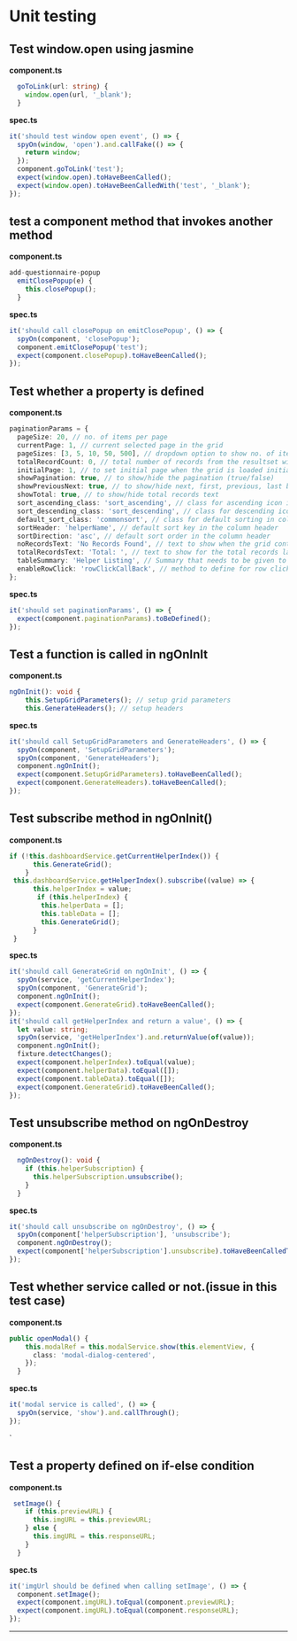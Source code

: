 # Unit testing

## Test window.open using jasmine

**component.ts**

```ts
  goToLink(url: string) {
    window.open(url, '_blank');
  }
```

**spec.ts**

```ts
it('should test window open event', () => {
  spyOn(window, 'open').and.callFake(() => {
    return window;
  });
  component.goToLink('test');
  expect(window.open).toHaveBeenCalled();
  expect(window.open).toHaveBeenCalledWith('test', '_blank');
});
```

## test a component method that invokes another method

**component.ts**

```ts
add-questionnaire-popup
  emitClosePopup(e) {
    this.closePopup();
  }
```

**spec.ts**

```ts
it('should call closePopup on emitClosePopup', () => {
  spyOn(component, 'closePopup');
  component.emitClosePopup('test');
  expect(component.closePopup).toHaveBeenCalled();
});
```

## Test whether a property is defined

**component.ts**

```ts
paginationParams = {
  pageSize: 20, // no. of items per page
  currentPage: 1, // current selected page in the grid
  pageSizes: [3, 5, 10, 50, 500], // dropdown option to show no. of items per page
  totalRecordCount: 0, // total number of records from the resultset without pagination
  initialPage: 1, // to set initial page when the grid is loaded initially
  showPagination: true, // to show/hide the pagination (true/false)
  showPreviousNext: true, // to show/hide next, first, previous, last buttons
  showTotal: true, // to show/hide total records text
  sort_ascending_class: 'sort_ascending', // class for ascending icon in column header
  sort_descending_class: 'sort_descending', // class for descending icon in column header
  default_sort_class: 'commonsort', // class for default sorting in column header
  sortHeader: 'helperName', // default sort key in the column header
  sortDirection: 'asc', // default sort order in the column header
  noRecordsText: 'No Records Found', // text to show when the grid contains no result
  totalRecordsText: 'Total: ', // text to show for the total records label
  tableSummary: 'Helper Listing', // Summary that needs to be given to table
  enableRowClick: 'rowClickCallBack', // method to define for row click
};
```

**spec.ts**

```ts
it('should set paginationParams', () => {
  expect(component.paginationParams).toBeDefined();
});
```

## Test a function is called in ngOnInIt

**component.ts**

```ts
ngOnInit(): void {
    this.SetupGridParameters(); // setup grid parameters
    this.GenerateHeaders(); // setup headers
```

**spec.ts**

```ts
it('should call SetupGridParameters and GenerateHeaders', () => {
  spyOn(component, 'SetupGridParameters');
  spyOn(component, 'GenerateHeaders');
  component.ngOnInit();
  expect(component.SetupGridParameters).toHaveBeenCalled();
  expect(component.GenerateHeaders).toHaveBeenCalled();
});
```

## Test subscribe method in ngOnInit()

**component.ts**

```ts
if (!this.dashboardService.getCurrentHelperIndex()) {
      this.GenerateGrid();
    }
 this.dashboardService.getHelperIndex().subscribe((value) => {
      this.helperIndex = value;
       if (this.helperIndex) {
        this.helperData = [];
        this.tableData = [];
        this.GenerateGrid();
      }
 }
```

**spec.ts**

```ts
it('should call GenerateGrid on ngOnInit', () => {
  spyOn(service, 'getCurrentHelperIndex');
  spyOn(component, 'GenerateGrid');
  component.ngOnInit();
  expect(component.GenerateGrid).toHaveBeenCalled();
});
it('should call getHelperIndex and return a value', () => {
  let value: string;
  spyOn(service, 'getHelperIndex').and.returnValue(of(value));
  component.ngOnInit();
  fixture.detectChanges();
  expect(component.helperIndex).toEqual(value);
  expect(component.helperData).toEqual([]);
  expect(component.tableData).toEqual([]);
  expect(component.GenerateGrid).toHaveBeenCalled();
});
```

## Test unsubscribe method on ngOnDestroy

**component.ts**

```ts
  ngOnDestroy(): void {
    if (this.helperSubscription) {
      this.helperSubscription.unsubscribe();
    }
  }
```

**spec.ts**

```ts
it('should call unsubscribe on ngOnDestroy', () => {
  spyOn(component['helperSubscription'], 'unsubscribe');
  component.ngOnDestroy();
  expect(component['helperSubscription'].unsubscribe).toHaveBeenCalledTimes(1);
});
```

## Test whether service called or not.(issue in this test case)

**component.ts**

```ts
public openModal() {
    this.modalRef = this.modalService.show(this.elementView, {
      class: 'modal-dialog-centered',
    });
  }
```

**spec.ts**

```ts
it('modal service is called', () => {
  spyOn(service, 'show').and.callThrough();
});
```

`

## Test a property defined on if-else condition

**component.ts**

```ts
 setImage() {
    if (this.previewURL) {
      this.imgURL = this.previewURL;
    } else {
      this.imgURL = this.responseURL;
    }
  }
```

**spec.ts**

```ts
it('imgUrl should be defined when calling setImage', () => {
  component.setImage();
  expect(component.imgURL).toEqual(component.previewURL);
  expect(component.imgURL).toEqual(component.responseURL);
});
```

---

